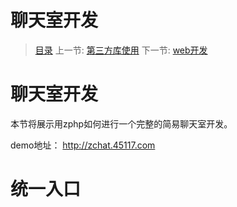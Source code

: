#  聊天室开发

   > [目录](<index.md>)
   > 上一节: [第三方库使用](<1.9.md>)
   > 下一节: [web开发](<1.11.md>)

   聊天室开发
   ========

   本节将展示用zphp如何进行一个完整的简易聊天室开发。

   demo地址： http://zchat.45117.com


   统一入口
   =========
   